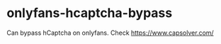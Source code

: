 # onlyfans-hcaptcha-bypass
Can bypass hCaptcha on onlyfans. Check https://www.capsolver.com/ 








































